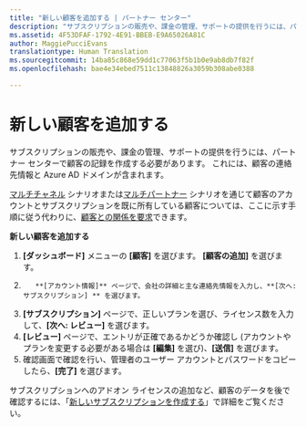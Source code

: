 ```yaml
---
title: "新しい顧客を追加する | パートナー センター"
description: "サブスクリプションの販売や、課金の管理、サポートの提供を行うには、パートナー センターで顧客の記録を作成する必要があります。 これには、顧客の連絡先情報と Azure AD ドメインが含まれます。"
ms.assetid: 4F53DFAF-1792-4E91-BBEB-E9A65026A81C
author: MaggiePucciEvans
translationtype: Human Translation
ms.sourcegitcommit: 14ba85c868e59dd1c77063f5b1b0e9ab8db7f82f
ms.openlocfilehash: bae4e34ebed7511c13848826a3059b308abe0388

---
```


# 新しい顧客を追加する


サブスクリプションの販売や、課金の管理、サポートの提供を行うには、パートナー センターで顧客の記録を作成する必要があります。 これには、顧客の連絡先情報と Azure AD ドメインが含まれます。

[マルチチャネル](multichannel.md) シナリオまたは[マルチパートナー](multipartner.md) シナリオを通じて顧客のアカウントとサブスクリプションを既に所有している顧客については、ここに示す手順に従う代わりに、[顧客との関係を要求](request-a-relationship-with-a-customer.md)できます。

**新しい顧客を追加する**

1.  **[ダッシュボード]** メニューの **[顧客]** を選びます。 
          **[顧客の追加]** を選びます。
2.  
          **[アカウント情報]** ページで、会社の詳細と主な連絡先情報を入力し、**[次へ: サブスクリプション] ** を選びます。
3.  **[サブスクリプション]** ページで、正しいプランを選び、ライセンス数を入力して、**[次へ: レビュー]** を選びます。
4.  **[レビュー]** ページで、エントリが正確であるかどうか確認し (アカウントやプランを変更する必要がある場合は **[編集]** を選び)、**[送信]** を選びます。
5.  確認画面で確認を行い、管理者のユーザー アカウントとパスワードをコピーしたら、**[完了]** を選びます。

サブスクリプションへのアドオン ライセンスの追加など、顧客のデータを後で確認するには、「[新しいサブスクリプションを作成する](create-a-new-subscription.md)」で詳細をご覧ください。

 

 






<!--HONumber=Nov16_HO4-->


